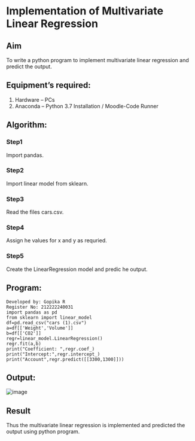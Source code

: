 # Implementation of Multivariate Linear Regression
## Aim
To write a python program to implement multivariate linear regression and predict the output.
## Equipment’s required:
1.	Hardware – PCs
2.	Anaconda – Python 3.7 Installation / Moodle-Code Runner
## Algorithm:
### Step1
Import pandas.
### Step2
Import linear model from sklearn.
### Step3
Read the files cars.csv.
### Step4
Assign he values for x and y as requried.
### Step5
Create the LinearRegression model and predic he output.
## Program:
```
Developed by: Gopika R
Register No: 212222240031
import pandas as pd
from sklearn import linear_model
df=pd.read_csv("cars (1).csv")
a=df[['Weight','Volume']]
b=df[['CO2']]
regr=linear_model.LinearRegression()
regr.fit(a,b)
print("Coefficient: ",regr.coef_)
print("Intercept:",regr.intercept_)
print("Account",regr.predict([[3300,1300]]))
```
## Output:
![image](https://github.com/Swetha733N/Multivariate-Linear-Regression/assets/122199934/d178cd93-1ccd-49b1-8092-3ee61eafd7dd)

## Result
Thus the multivariate linear regression is implemented and predicted the output using python program.
